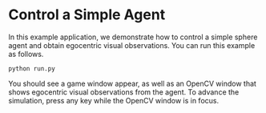 # Control a Simple Agent

In this example application, we demonstrate how to control a simple sphere agent and obtain egocentric visual observations. You can run this example as follows.

```console
python run.py
```

You should see a game window appear, as well as an OpenCV window that shows egocentric visual observations from the agent. To advance the simulation, press any key while the OpenCV window is in focus.
